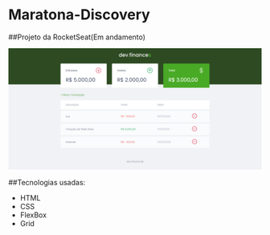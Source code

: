 # Maratona-Discovery
 ##Projeto da RocketSeat(Em andamento)
 
 ![Imagem do site](https://github.com/Andrewsoares15/Maratona-Discovery/blob/main/devfinance.png)
 
  ##Tecnologias usadas:
   - HTML
   - CSS
   - FlexBox
   - Grid
